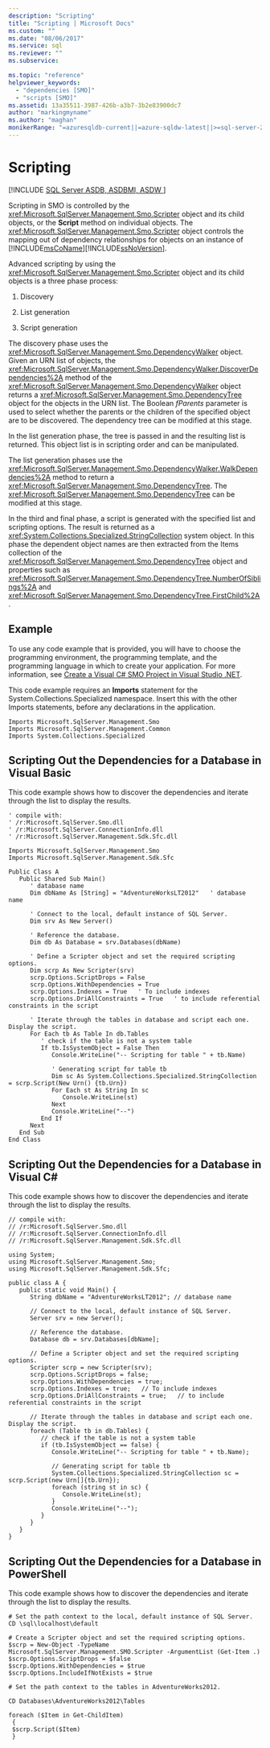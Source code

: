 ```yaml
---
description: "Scripting"
title: "Scripting | Microsoft Docs"
ms.custom: ""
ms.date: "08/06/2017"
ms.service: sql
ms.reviewer: ""
ms.subservice: 

ms.topic: "reference"
helpviewer_keywords: 
  - "dependencies [SMO]"
  - "scripts [SMO]"
ms.assetid: 13a35511-3987-426b-a3b7-3b2e83900dc7
author: "markingmyname"
ms.author: "maghan"
monikerRange: "=azuresqldb-current||=azure-sqldw-latest||>=sql-server-2016||>=sql-server-linux-2017||=azuresqldb-mi-current"
---
```

# Scripting
[!INCLUDE [SQL Server ASDB, ASDBMI, ASDW ](../../../includes/applies-to-version/sql-asdb-asdbmi-asa.md)]

  Scripting in SMO is controlled by the <xref:Microsoft.SqlServer.Management.Smo.Scripter> object and its child objects, or the **Script** method on individual objects. The <xref:Microsoft.SqlServer.Management.Smo.Scripter> object controls the mapping out of dependency relationships for objects on an instance of [!INCLUDE[msCoName](../../../includes/msconame-md.md)][!INCLUDE[ssNoVersion](../../../includes/ssnoversion-md.md)].  
  
 Advanced scripting by using the <xref:Microsoft.SqlServer.Management.Smo.Scripter> object and its child objects is a three phase process:  
  
1.  Discovery  
  
2.  List generation  
  
3.  Script generation  

 The discovery phase uses the <xref:Microsoft.SqlServer.Management.Smo.DependencyWalker> object. Given an URN list of objects, the <xref:Microsoft.SqlServer.Management.Smo.DependencyWalker.DiscoverDependencies%2A> method of the <xref:Microsoft.SqlServer.Management.Smo.DependencyWalker> object returns a <xref:Microsoft.SqlServer.Management.Smo.DependencyTree> object for the objects in the URN list. The Boolean *fParents* parameter is used to select whether the parents or the children of the specified object are to be discovered. The dependency tree can be modified at this stage.  
  
 In the list generation phase, the tree is passed in and the resulting list is returned. This object list is in scripting order and can be manipulated.  
  
 The list generation phases use the <xref:Microsoft.SqlServer.Management.Smo.DependencyWalker.WalkDependencies%2A> method to return a <xref:Microsoft.SqlServer.Management.Smo.DependencyTree>. The <xref:Microsoft.SqlServer.Management.Smo.DependencyTree> can be modified at this stage.  
  
 In the third and final phase, a script is generated with the specified list and scripting options. The result is returned as a <xref:System.Collections.Specialized.StringCollection> system object. In this phase the dependent object names are then extracted from the Items collection of the <xref:Microsoft.SqlServer.Management.Smo.DependencyTree> object and properties such as <xref:Microsoft.SqlServer.Management.Smo.DependencyTree.NumberOfSiblings%2A> and <xref:Microsoft.SqlServer.Management.Smo.DependencyTree.FirstChild%2A>.  
  
## Example  
 To use any code example that is provided, you will have to choose the programming environment, the programming template, and the programming language in which to create your application. For more information, see [Create a Visual C&#35; SMO Project in Visual Studio .NET](../../../relational-databases/server-management-objects-smo/how-to-create-a-visual-csharp-smo-project-in-visual-studio-net.md).  
  
 This code example requires an **Imports** statement for the System.Collections.Specialized namespace. Insert this with the other Imports statements, before any declarations in the application.  
  
```  
Imports Microsoft.SqlServer.Management.Smo  
Imports Microsoft.SqlServer.Management.Common  
Imports System.Collections.Specialized  
```  
  
## Scripting Out the Dependencies for a Database in Visual Basic  
 This code example shows how to discover the dependencies and iterate through the list to display the results.  
  
```  
' compile with:   
' /r:Microsoft.SqlServer.Smo.dll   
' /r:Microsoft.SqlServer.ConnectionInfo.dll   
' /r:Microsoft.SqlServer.Management.Sdk.Sfc.dll   
  
Imports Microsoft.SqlServer.Management.Smo  
Imports Microsoft.SqlServer.Management.Sdk.Sfc  
  
Public Class A  
   Public Shared Sub Main()  
      ' database name  
      Dim dbName As [String] = "AdventureWorksLT2012"   ' database name  
  
      ' Connect to the local, default instance of SQL Server.   
      Dim srv As New Server()  
  
      ' Reference the database.    
      Dim db As Database = srv.Databases(dbName)  
  
      ' Define a Scripter object and set the required scripting options.   
      Dim scrp As New Scripter(srv)  
      scrp.Options.ScriptDrops = False  
      scrp.Options.WithDependencies = True  
      scrp.Options.Indexes = True   ' To include indexes  
      scrp.Options.DriAllConstraints = True   ' to include referential constraints in the script  
  
      ' Iterate through the tables in database and script each one. Display the script.  
      For Each tb As Table In db.Tables  
         ' check if the table is not a system table  
         If tb.IsSystemObject = False Then  
            Console.WriteLine("-- Scripting for table " + tb.Name)  
  
            ' Generating script for table tb  
            Dim sc As System.Collections.Specialized.StringCollection = scrp.Script(New Urn() {tb.Urn})  
            For Each st As String In sc  
               Console.WriteLine(st)  
            Next  
            Console.WriteLine("--")  
         End If  
      Next  
   End Sub  
End Class  
```  
  
## Scripting Out the Dependencies for a Database in Visual C#  
 This code example shows how to discover the dependencies and iterate through the list to display the results.  
  
```  
// compile with:   
// /r:Microsoft.SqlServer.Smo.dll   
// /r:Microsoft.SqlServer.ConnectionInfo.dll   
// /r:Microsoft.SqlServer.Management.Sdk.Sfc.dll   
  
using System;  
using Microsoft.SqlServer.Management.Smo;  
using Microsoft.SqlServer.Management.Sdk.Sfc;  
  
public class A {  
   public static void Main() {   
      String dbName = "AdventureWorksLT2012"; // database name  
  
      // Connect to the local, default instance of SQL Server.   
      Server srv = new Server();  
  
      // Reference the database.    
      Database db = srv.Databases[dbName];  
  
      // Define a Scripter object and set the required scripting options.   
      Scripter scrp = new Scripter(srv);  
      scrp.Options.ScriptDrops = false;  
      scrp.Options.WithDependencies = true;  
      scrp.Options.Indexes = true;   // To include indexes  
      scrp.Options.DriAllConstraints = true;   // to include referential constraints in the script  
  
      // Iterate through the tables in database and script each one. Display the script.     
      foreach (Table tb in db.Tables) {   
         // check if the table is not a system table  
         if (tb.IsSystemObject == false) {  
            Console.WriteLine("-- Scripting for table " + tb.Name);  
  
            // Generating script for table tb  
            System.Collections.Specialized.StringCollection sc = scrp.Script(new Urn[]{tb.Urn});  
            foreach (string st in sc) {  
               Console.WriteLine(st);  
            }  
            Console.WriteLine("--");  
         }  
      }   
   }  
}  
```  
  
## Scripting Out the Dependencies for a Database in PowerShell  
 This code example shows how to discover the dependencies and iterate through the list to display the results.  
  
```  
# Set the path context to the local, default instance of SQL Server.  
CD \sql\localhost\default  
  
# Create a Scripter object and set the required scripting options.  
$scrp = New-Object -TypeName Microsoft.SqlServer.Management.SMO.Scripter -ArgumentList (Get-Item .)  
$scrp.Options.ScriptDrops = $false  
$scrp.Options.WithDependencies = $true  
$scrp.Options.IncludeIfNotExists = $true  
  
# Set the path context to the tables in AdventureWorks2012.  
  
CD Databases\AdventureWorks2012\Tables  
  
foreach ($Item in Get-ChildItem)  
 {    
 $scrp.Script($Item)  
 }  
```  
  
  
